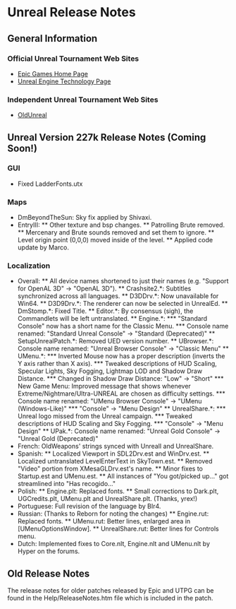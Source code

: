 # Unreal Release Notes

## General Information

### Official Unreal Tournament Web Sites

* [Epic Games Home Page](https://epicgames.com)
* [Unreal Engine Technology Page](https://www.unrealengine.com)

### Independent Unreal Tournament Web Sites

* [OldUnreal](https://www.oldunreal.com)

## Unreal Version 227k Release Notes (Coming Soon!)

### GUI
* Fixed LadderFonts.utx

### Maps

* DmBeyondTheSun: Sky fix applied by Shivaxi.
* EntryIII:
** Other texture and bsp changes.
** Patrolling Brute removed.
** Mercenary and Brute sounds removed and set them to ignore.
** Level origin point (0,0,0) moved inside of the level.
** Applied code update by Marco.

### Localization

* Overall:
** All device names shortened to just their names (e.g. "Support for OpenAL 3D" -> "OpenAL 3D").
** Crashsite2.\*: Subtitles synchronized across all languages.
** D3DDrv.\*: Now unavailable for Win64.
** D3D9Drv.\*: The renderer can now be selected in UnrealEd.
** DmStomp.\*: Fixed Title.
** Editor.\*: By consensus (sigh), the Commandlets will be left untranslated.
** Engine.\*:
*** "Standard Console" now has a short name for the Classic Menu.
*** Console name renamed: "Standard Unreal Console" -> "Standard (Deprecated)"
** SetupUnrealPatch.\*: Removed UED version number.
** UBrowser.\*: Console name renamed: "Unreal Browser Console" -> "Classic Menu"
** UMenu.\*:
*** Inverted Mouse now has a proper description (inverts the Y axis rather than X axis).
*** Tweaked descriptions of HUD Scaling, Specular Lights, Sky Fogging, Lightmap LOD and Shadow Draw Distance.
*** Changed in Shadow Draw Distance: "Low" -> "Short"
*** New Game Menu: Improved message that shows whenever Extreme/Nightmare/Ultra-UNREAL are chosen as difficulty settings.
*** Console name renamed: "UMenu Browser Console" -> "UMenu (Windows-Like)"
*** "Console" -> "Menu Design"
** UnrealShare.\*:
*** Unreal logo missed from the Unreal campaign.
*** Tweaked descriptions of HUD Scaling and Sky Fogging.
*** "Console" -> "Menu Design"
** UPak.\*: Console name renamed: "Unreal Gold Console" -> "Unreal Gold (Deprecated)"
* French: OldWeapons' strings synced with UnrealI and UnrealShare.
* Spanish:
** Localized Viewport in SDL2Drv.est and WinDrv.est.
** Localized untranslated LevelEnterText in SkyTown.est.
** Removed "Video" portion from XMesaGLDrv.est's name.
** Minor fixes to Startup.est and UMenu.est.
** All instances of "You got/picked up..." got streamlined into "Has recogido..."
* Polish:
** Engine.plt: Replaced fonts.
** Small corrections to Dark.plt, UGCredits.plt, UMenu.plt and UnrealShare.plt. (Thanks, yrex!)
* Portuguese: Full revision of the language by BIr4.
* Russian: (Thanks to Reborn for noting the changes)
** Engine.rut: Replaced fonts.
** UMenu.rut: Better lines, enlarged area in [UMenuOptionsWindow].
** UnrealShare.rut: Better lines for Controls menu.
* Dutch: Implemented fixes to Core.nlt, Engine.nlt and UMenu.nlt by Hyper<NL> on the forums.

## Old Release Notes

The release notes for older patches released by Epic and UTPG can be found in the Help/ReleaseNotes.htm file which is included in the patch.
